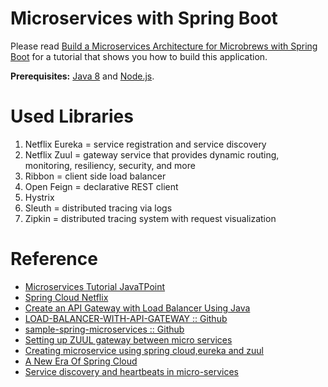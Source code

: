 # Microservices with Spring Boot


Please read [Build a Microservices Architecture for Microbrews with Spring Boot](https://developer.okta.com/blog/2017/06/15/build-microservices-architecture-spring-boot) for a tutorial that shows you how to build this application.

**Prerequisites:** [Java 8](http://www.oracle.com/technetwork/java/javase/downloads/jdk8-downloads-2133151.html) and [Node.js](https://nodejs.org/).
# Used Libraries
  1. Netflix Eureka = service registration and service discovery
  2. Netflix Zuul = gateway service that provides dynamic routing, monitoring, resiliency, security, and more
  3. Ribbon = client side load balancer
  4. Open Feign = declarative REST client
  5. Hystrix
  6. Sleuth = distributed tracing via logs
  7. Zipkin = distributed tracing system with request visualization
# Reference
* [Microservices Tutorial JavaTPoint](https://www.javatpoint.com/microservices)
* [Spring Cloud Netflix](https://cloud.spring.io/spring-cloud-netflix/2.0.x/single/spring-cloud-netflix.html)
* [Create an API Gateway with Load Balancer Using Java](https://dzone.com/articles/create-an-api-gateway-with-load-balancer-in-java)
* [LOAD-BALANCER-WITH-API-GATEWAY :: Github](https://github.com/VishnuViswam/LOAD-BALANCER-WITH-API-GATEWAY)
* [sample-spring-microservices :: Github](https://github.com/piomin/sample-spring-microservices)
* [Setting up ZUUL gateway between micro services](https://stackoverflow.com/questions/64427773/setting-up-zuul-gateway-between-micro-services)
* [Creating microservice using spring cloud,eureka and zuul](https://piotrminkowski.wordpress.com/2017/02/05/part-1-creating-microservice-using-spring-cloud-eureka-and-zuul/)
* [A New Era Of Spring Cloud](https://dzone.com/articles/a-new-era-of-spring-cloud)
* [Service discovery and heartbeats in micro-services](https://www.youtube.com/watch?v=lWE_UIbm8NA&list=RDCMUCRPMAqdtSgd0Ipeef7iFsKw&index=26)


